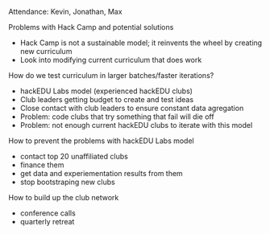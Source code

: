 Attendance: Kevin, Jonathan, Max

Problems with Hack Camp and potential solutions

- Hack Camp is not a sustainable model; it reinvents the wheel by creating new
  curriculum
- Look into modifying current curriculum that does work

How do we test curriculum in larger batches/faster iterations?

- hackEDU Labs model (experienced hackEDU clubs)
- Club leaders getting budget to create and test ideas
- Close contact with club leaders to ensure constant data agregation
- Problem: code clubs that try something that fail will die off
- Problem: not enough current hackEDU clubs to iterate with this model

How to prevent the problems with hackEDU Labs model

- contact top 20 unaffiliated clubs
- finance them
- get data and experiementation results from them
- stop bootstraping new clubs

How to build up the club network

- conference calls
- quarterly retreat
